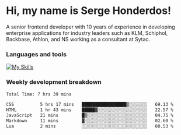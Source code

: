 # Hi, my name is Serge Honderdos!

A senior frontend developer with 10 years of experience in developing enterprise applications for industry leaders such as KLM, Schiphol, Backbase, Athlon, and NS working as a consultant at Sytac.

### Languages and tools
[![My Skills](https://skillicons.dev/icons?i=js,ts,angular,react,vue,nodejs,sqlite,postgres,mongodb,git,azure)](#)

### Weekly development breakdown
<!--START_SECTION:waka-->

```txt
Total Time: 7 hrs 39 mins

CSS          5 hrs 17 mins   █████████████████▒░░░░░░░   69.13 %
HTML         1 hr 43 mins    █████▓░░░░░░░░░░░░░░░░░░░   22.57 %
JavaScript   21 mins         █▒░░░░░░░░░░░░░░░░░░░░░░░   04.75 %
Markdown     11 mins         ▓░░░░░░░░░░░░░░░░░░░░░░░░   02.60 %
Lua          2 mins          ░░░░░░░░░░░░░░░░░░░░░░░░░   00.53 %
```

<!--END_SECTION:waka-->
